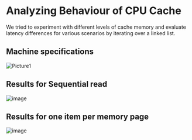 # Analyzing Behaviour of CPU Cache

We tried to experiment with different levels of cache memory and evaluate latency differences for various scenarios by iterating over a linked list.   

## Machine specifications

![Picture1](https://user-images.githubusercontent.com/13406071/74397311-34556b80-4dc9-11ea-925d-d28979bf32af.png)

## Results for Sequential read

![image](https://user-images.githubusercontent.com/13406071/74397440-84ccc900-4dc9-11ea-8e80-6e21e0e77b07.png)

## Results for one item per memory page

![image](https://user-images.githubusercontent.com/13406071/74397480-9f9f3d80-4dc9-11ea-9fc4-bd80f82797b9.png)


